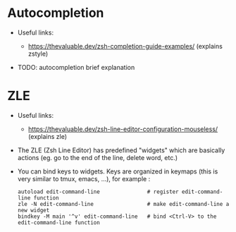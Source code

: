 # Autocompletion

- Useful links:
  - https://thevaluable.dev/zsh-completion-guide-examples/ (explains zstyle)

- TODO: autocompletion brief explanation

# ZLE

- Useful links:
  - https://thevaluable.dev/zsh-line-editor-configuration-mouseless/ (explains zle)

- The ZLE (Zsh Line Editor) has predefined "widgets" which are basically actions (eg. go to the end of the line, delete word, etc.)

- You can bind keys to widgets. Keys are organized in keymaps (this is very similar to tmux, emacs, ...), for example :
  ```
  autoload edit-command-line               # register edit-command-line function
  zle -N edit-command-line                 # make edit-command-line a new widget
  bindkey -M main '^v' edit-command-line   # bind <Ctrl-V> to the edit-command-line function
  ```
